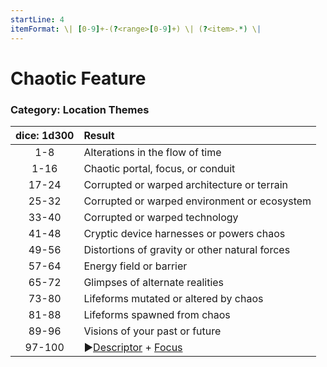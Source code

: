 ```yaml
---
startLine: 4
itemFormat: \| [0-9]+-(?<range>[0-9]+) \| (?<item>.*) \|
---
```

# Chaotic Feature
### Category: Location Themes

| dice: 1d300 | Result |
|:----:|:-------|
| 1-8 | Alterations in the flow of time |
| 1-16 | Chaotic portal, focus, or conduit |
| 17-24 | Corrupted or warped architecture or terrain |
| 25-32 | Corrupted or warped environment or ecosystem |
| 33-40 | Corrupted or warped technology |
| 41-48 | Cryptic device harnesses or powers chaos |
| 49-56 | Distortions of gravity or other natural forces |
| 57-64 | Energy field or barrier |
| 65-72 | Glimpses of alternate realities |
| 73-80 | Lifeforms mutated or altered by chaos |
| 81-88 | Lifeforms spawned from chaos |
| 89-96 | Visions of your past or future |
| 97-100 | ▶[Descriptor](Core_Descriptor.md) + [Focus](Core_Focus.md) |